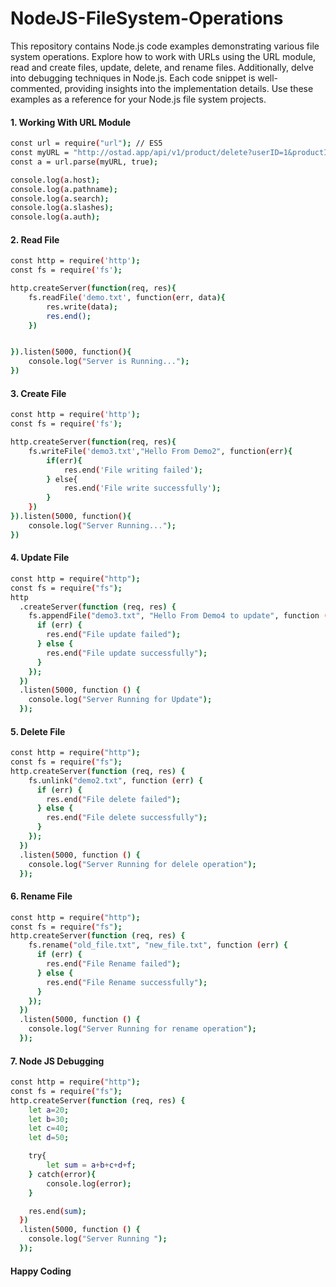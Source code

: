 # NodeJS-FileSystem-Operations

This repository contains Node.js code examples demonstrating various file system operations. Explore how to work with URLs using the URL module, read and create files, update, delete, and rename files. Additionally, delve into debugging techniques in Node.js. Each code snippet is well-commented, providing insights into the implementation details. Use these examples as a reference for your Node.js file system projects.



#### 1. Working With URL Module

```sh
const url = require("url"); // ES5
const myURL = "http://ostad.app/api/v1/product/delete?userID=1&productID=2"; // Base + path + query
const a = url.parse(myURL, true);

console.log(a.host);
console.log(a.pathname);
console.log(a.search);
console.log(a.slashes);
console.log(a.auth);
```

#### 2. Read File

```sh
const http = require('http');
const fs = require('fs');

http.createServer(function(req, res){
    fs.readFile('demo.txt', function(err, data){
        res.write(data);
        res.end();
    })


}).listen(5000, function(){
    console.log("Server is Running...");
})
```

#### 3. Create File

```sh
const http = require('http');
const fs = require('fs');

http.createServer(function(req, res){
    fs.writeFile('demo3.txt',"Hello From Demo2", function(err){
        if(err){
            res.end('File writing failed');
        } else{
            res.end('File write successfully');
        }
    })
}).listen(5000, function(){
    console.log("Server Running...");
})
```


#### 4. Update File

```sh
const http = require("http");
const fs = require("fs");
http
  .createServer(function (req, res) {
    fs.appendFile("demo3.txt", "Hello From Demo4 to update", function (err) {
      if (err) {
        res.end("File update failed");
      } else {
        res.end("File update successfully");
      }
    });
  })
  .listen(5000, function () {
    console.log("Server Running for Update");
  });
```


#### 5. Delete File

```sh
const http = require("http");
const fs = require("fs");
http.createServer(function (req, res) {
    fs.unlink("demo2.txt", function (err) {
      if (err) {
        res.end("File delete failed");
      } else {
        res.end("File delete successfully");
      }
    });
  })
  .listen(5000, function () {
    console.log("Server Running for delele operation");
  });
```


#### 6. Rename File

```sh
const http = require("http");
const fs = require("fs");
http.createServer(function (req, res) {
    fs.rename("old_file.txt", "new_file.txt", function (err) {
      if (err) {
        res.end("File Rename failed");
      } else {
        res.end("File Rename successfully");
      }
    });
  })
  .listen(5000, function () {
    console.log("Server Running for rename operation");
  });
```


#### 7. Node JS Debugging
```sh
const http = require("http");
const fs = require("fs");
http.createServer(function (req, res) {
    let a=20;
    let b=30;
    let c=40;
    let d=50;

    try{
        let sum = a+b+c+d+f;
    } catch(error){
        console.log(error);
    }

    res.end(sum);
  })
  .listen(5000, function () {
    console.log("Server Running ");
  });

```

#### Happy Coding





